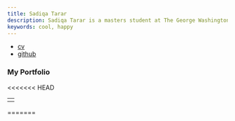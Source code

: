 ```yaml
---
title: Sadiqa Tarar
description: Sadiqa Tarar is a masters student at The George Washington University. She is pursuing her degree in Systems Engineering with a concentration in Optimization Research.
keywords: cool, happy
---
```


<div class="navbar">
  <div class="navbar-inner">
      <ul class="nav">
          <li><a href="{{ BASE_PATH }}/assets/Sadiqa Tarar Resume 2018 copy.pdf">cv</a></li>
          <li><a href="https://github.com/sadiqatarar1">github</a></li>
  </div>
</div>

### <a name="Portfolio"></a>My Portfolio

<<<<<<< HEAD
<table class="wide">
<tr>
  <td class="left">
    <a href="pages/OCT and Cold Plasmas Poster copy.png">

  </td>
</tr>
</table>
=======
